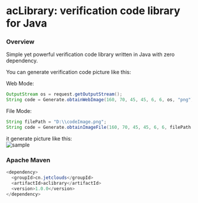 #   acLibrary: verification code library for Java

### Overview

Simple yet powerful verification code library written in Java with zero dependency.

You can generate verification code picture like this:

Web Mode:
```java
OutputStream os = request.getOutputStream();
String code = Generate.obtainWebImage(160, 70, 45, 45, 6, 6, os, "png");
```

File Mode:
```java
String filePath = "D:\\codeImage.png";
String code = Generate.obtainImageFile(160, 70, 45, 45, 6, 6, filePath, "png");
```

it generate picture like this:    
![sample](https://oss.myann.cn/static/img/github/codeImage.png)

### Apache Maven

```java
<dependency>
  <groupId>cn.jetclouds</groupId>
  <artifactId>aclibrary</artifactId>
  <version>1.0.0</version>
</dependency>
```
